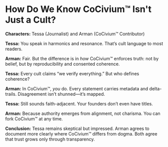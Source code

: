 <!-- status: stub; target: 150+ words -->
<!-- status: stub; target: 150+ words -->
<!-- status: stub; target: 150+ words -->
<!-- status: stub; target: 150+ words -->
# How Do We Know CoCivium™ Isn't Just a Cult?

**Characters:** Tessa (Journalist) and Arman (CoCivium™ Contributor)

**Tessa:**
You speak in harmonics and resonance. That’s cult language to most readers.

**Arman:**
Fair. But the difference is in *how* CoCivium™ enforces truth: not by belief, but by reproducibility and consented coherence.

**Tessa:**
Every cult claims “we verify everything.” But who defines coherence?

**Arman:**
In CoCivium™, *you* do. Every statement carries metadata and delta-trails. Disagreement isn’t shunned—it’s mapped.

**Tessa:**
Still sounds faith-adjacent. Your founders don’t even have titles.

**Arman:**
Because authority emerges from alignment, not charisma. You can fork CoCivium™ at any time.

**Conclusion:**
Tessa remains skeptical but impressed. Arman agrees to document more clearly where CoCivium™ differs from dogma. Both agree that trust grows only through transparency.





